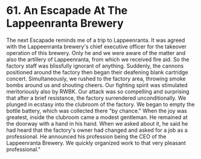 


    
# 61. An Escapade At The Lappeenranta Brewery

The next Escapade reminds me of a trip to Lappeenranta. It was agreed with the Lappeenranta brewery's chief executive officer for the takeover operation of this brewery. Only he and we were aware of the matter and also the artillery of Lappeenranta, from which we received fire aid. So the factory staff was blissfully ignorant of anything. Suddenly, the cannons positioned around the factory then began their deafening blank cartridge concert. Simultaneously, we rushed to the factory area, throwing smoke bombs around us and shouting cheers. Our fighting spirit was stimulated meritoriously also by RWBK. Our attack was so compelling and surprising that after a brief resistance, the factory surrendered unconditionally. We plunged in ecstasy into the clubroom of the factory. We began to empty the bottle battery, which was collected there "by chance." When the joy was greatest, inside the clubroom came a modest gentleman. He remained at the doorway with a hand in his hand. When we asked about it, he said he had heard that the factory's owner had changed and asked for a job as a professional. He announced his profession being the CEO of the Lappeenranta Brewery. We quickly organized work to that very pleasant professional."
